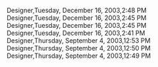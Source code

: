 ﻿Designer,Tuesday, December 16, 2003,2:48 PM  Designer,Tuesday, December 16, 2003,2:45 PM  Designer,Tuesday, December 16, 2003,2:45 PM  Designer,Tuesday, December 16, 2003,2:41 PM  Designer,Thursday, September 4, 2003,12:53 PM  Designer,Thursday, September 4, 2003,12:50 PM  Designer,Thursday, September 4, 2003,12:49 PM